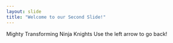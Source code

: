 ```yaml
---
layout: slide
title: "Welcome to our Second Slide!"
---
```

Mighty Transforming Ninja Knights
Use the left arrow to go back!
